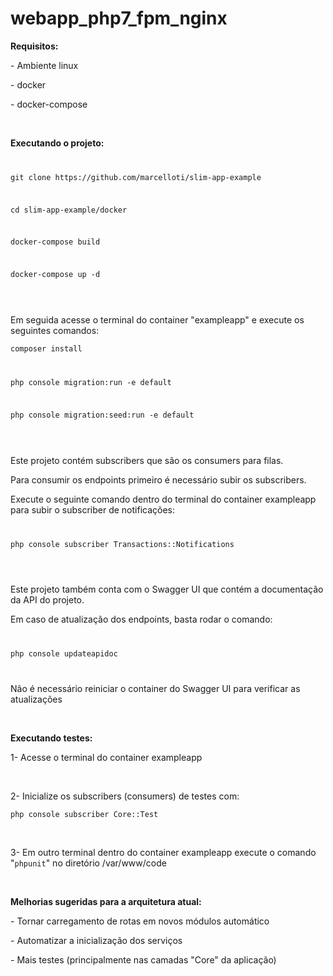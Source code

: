 # webapp_php7_fpm_nginx

<p><b>Requisitos:</b></p>
<p>- Ambiente linux</p>
<p>- docker</p>
<p>- docker-compose</p>
<br/>
<p><b>Executando o projeto:</b></p>
<code>
<p>git clone https://github.com/marcelloti/slim-app-example</p>
<p>cd slim-app-example/docker</p>
<p>docker-compose build</p>
<p>docker-compose up -d</p>
</code>
<br/>
<p>Em seguida acesse o terminal do container "exampleapp" e execute os seguintes comandos:
<code>
<p>composer install</p>
<p>php console migration:run -e default</p>
<p>php console migration:seed:run -e default</p>
</code>
<br/>
<p>Este projeto contém subscribers que são os consumers para filas.</p>
<p>Para consumir os endpoints primeiro é necessário subir os subscribers.</p>
<p>Execute o seguinte comando dentro do terminal do container exampleapp para subir o subscriber de notificações:</p>
<code>
<p>php console subscriber Transactions::Notifications</p>
</code>
<br/>
<p>Este projeto também conta com o Swagger UI que contém a documentação da API do projeto.</p>
<p>Em caso de atualização dos endpoints, basta rodar o comando:</p>
<code>
<p>php console updateapidoc</p>
</code>
<p>Não é necessário reiniciar o container do Swagger UI para verificar as atualizações</p>
<br/>
<p><b>Executando testes:</b></p>
<p>1- Acesse o terminal do container exampleapp</p>
<br>
<p>2- Inicialize os subscribers (consumers) de testes com: </p>
<p><code>php console subscriber Core::Test</code></p>
<br/>
<p>3- Em outro terminal dentro do container exampleapp execute o comando "<code>phpunit</code>" no diretório /var/www/code</p>
<br/>
<p><b>Melhorias sugeridas para a arquitetura atual:</b></p>
<p>- Tornar carregamento de rotas em novos módulos automático</p>
<p>- Automatizar a inicialização dos serviços</p>
<p>- Mais testes (principalmente nas camadas "Core" da aplicação)</p>